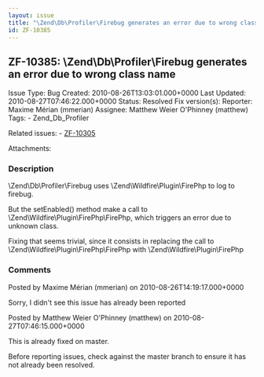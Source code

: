 ```yaml
---
layout: issue
title: "\Zend\Db\Profiler\Firebug generates an error due to wrong class name"
id: ZF-10385
---
```


ZF-10385: \\Zend\\Db\\Profiler\\Firebug generates an error due to wrong class name
----------------------------------------------------------------------------------

 Issue Type: Bug Created: 2010-08-26T13:03:01.000+0000 Last Updated: 2010-08-27T07:46:22.000+0000 Status: Resolved Fix version(s): 
 Reporter:  Maxime Mérian (mmerian)  Assignee:  Matthew Weier O'Phinney (matthew)  Tags: - Zend\_Db\_Profiler
 
 Related issues: - [ZF-10305](/issues/browse/ZF-10305)
 
 Attachments: 
### Description

\\Zend\\Db\\Profiler\\Firebug uses \\Zend\\Wildfire\\Plugin\\FirePhp to log to firebug.

But the setEnabled() method make a call to \\Zend\\Wildfire\\Plugin\\FirePhp\\FirePhp, which triggers an error due to unknown class.

Fixing that seems trivial, since it consists in replacing the call to \\Zend\\Wildfire\\Plugin\\FirePhp\\FirePhp with \\Zend\\Wildfire\\Plugin\\FirePhp

 

 

### Comments

Posted by Maxime Mérian (mmerian) on 2010-08-26T14:19:17.000+0000

Sorry, I didn't see this issue has already been reported

 

 

Posted by Matthew Weier O'Phinney (matthew) on 2010-08-27T07:46:15.000+0000

This is already fixed on master.

Before reporting issues, check against the master branch to ensure it has not already been resolved.

 

 